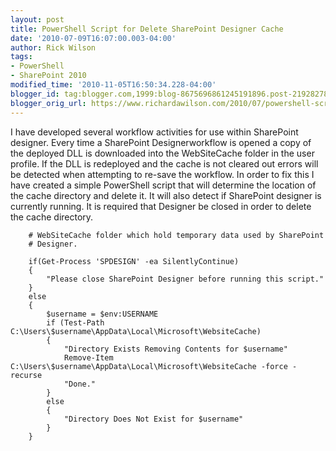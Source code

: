 ```yaml
---
layout: post
title: PowerShell Script for Delete SharePoint Designer Cache
date: '2010-07-09T16:07:00.003-04:00'
author: Rick Wilson
tags:
- PowerShell
- SharePoint 2010
modified_time: '2010-11-05T16:50:34.228-04:00'
blogger_id: tag:blogger.com,1999:blog-8675696861245191896.post-219282789585270469
blogger_orig_url: https://www.richardawilson.com/2010/07/powershell-script-for-delete-sharepoint.html
---
```


I have developed several workflow activities for use within SharePoint designer.  Every time a SharePoint Designerworkflow is opened a copy of the deployed DLL is downloaded into the WebSiteCache folder in the user profile.  If the DLL is redeployed and the cache is not cleared out errors will be detected when attempting to re-save the workflow.  In order to fix this I have created a simple PowerShell script that will determine the location of the cache directory and delete it.  It will also detect if SharePoint designer is currently running.  It is required that Designer be closed in order to delete the cache directory.

```# This script will determine the current user and delete the
    # WebSiteCache folder which hold temporary data used by SharePoint
    # Designer.
    
    if(Get-Process 'SPDESIGN' -ea SilentlyContinue)
    {
        "Please close SharePoint Designer before running this script."
    }
    else
    {
        $username = $env:USERNAME
        if (Test-Path C:\Users\$username\AppData\Local\Microsoft\WebsiteCache)
        {
            "Directory Exists Removing Contents for $username"
            Remove-Item C:\Users\$username\AppData\Local\Microsoft\WebsiteCache -force -recurse
            "Done."
        }
        else
        {
            "Directory Does Not Exist for $username"
        }
    }
```

